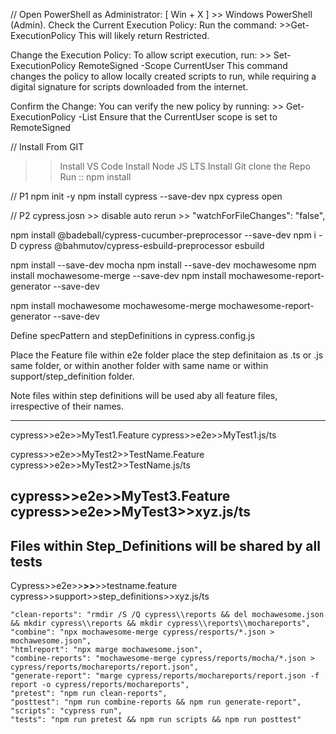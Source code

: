 //
Open PowerShell as Administrator:
    [ Win + X ] >> Windows PowerShell (Admin).
    Check the Current Execution Policy:
    Run the command:
        >>Get-ExecutionPolicy
    This will likely return Restricted.

Change the Execution Policy:
    To allow script execution, run:
        >> Set-ExecutionPolicy RemoteSigned -Scope CurrentUser
    This command changes the policy to allow locally created scripts to run, while requiring a digital signature for scripts downloaded from the internet.

Confirm the Change:
    You can verify the new policy by running:
        >> Get-ExecutionPolicy -List
    Ensure that the CurrentUser scope is set to RemoteSigned


// Install From GIT
>> Install VS Code
>> Install Node JS LTS
>> Install Git
>> clone the Repo
>> Run :: npm install


// P1
npm init -y
npm install cypress --save-dev
npx cypress open


// P2
cypress.josn >> disable auto rerun >>  "watchForFileChanges": "false",

npm install @badeball/cypress-cucumber-preprocessor --save-dev
npm i -D cypress @bahmutov/cypress-esbuild-preprocessor esbuild

npm install --save-dev mocha
npm install --save-dev mochawesome
npm install mochawesome-merge --save-dev
npm install mochawesome-report-generator --save-dev


npm install mochawesome mochawesome-merge mochawesome-report-generator --save-dev


Define specPattern and stepDefinitions in cypress.config.js


Place the Feature file within e2e folder
place the step definitaion as .ts or .js same folder, or within another folder with same name or within support/step_definition folder.

Note files within step definitions will be used aby all feature files, irrespective of their names.

--------------------------------------------------
cypress>>e2e>>MyTest1.Feature
cypress>>e2e>>MyTest1.js/ts

cypress>>e2e>>MyTest2>>TestName.Feature
cypress>>e2e>>MyTest2>>TestName.js/ts

cypress>>e2e>>MyTest3.Feature
cypress>>e2e>>MyTest3>>xyz.js/ts
-------------------------------------------------------
Files within Step_Definitions will be shared by all tests
-------------------------------------------------------
Cypress>>e2e>>**>>**>>testname.feature
cypress>>support>>step_definitions>>xyz.js/ts






    "clean-reports": "rmdir /S /Q cypress\\reports && del mochawesome.json && mkdir cypress\\reports && mkdir cypress\\reports\\mochareports",
    "combine": "npx mochawesome-merge cypress/resports/*.json > mochawesome.json",
    "htmlreport": "npx marge mochawesome.json",
    "combine-reports": "mochawesome-merge cypress/reports/mocha/*.json > cypress/reports/mochareports/report.json",
    "generate-report": "marge cypress/reports/mochareports/report.json -f report -o cypress/reports/mochareports",
    "pretest": "npm run clean-reports",
    "posttest": "npm run combine-reports && npm run generate-report",
    "scripts": "cypress run",
    "tests": "npm run pretest && npm run scripts && npm run posttest"